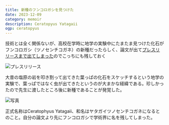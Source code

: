 ```yaml
---
title: 新種のフンコロガシを見つけた
date: 2023-12-09
category: memoir
description: Ceratopyus Yatagaii
ogp: ceratopyus
---
```


技術とは全く関係ないが、高校在学時に地学の実験中にたまたま見つけた化石がフンコロガシ（ツノセンチコガネ）の新種だったらしく、論文が出て[プレスリリースまで出てしまった](https://www.keio.ac.jp/ja/press-releases/2023/12/8/28-155374/)のでこっちにも残しておく

![プレスリリース](/media/ceratophyus-press.png)

大昔の塩原の岩を叩き割って出てきた葉っぱの化石をスケッチするという地学の実験で、葉っぱではなく虫が出てきたというのが大まかな経緯である。珍しかったので先生に渡したところ後に新種であることが発覚した。

![写真](/media/ceratophyus-sketch.png)

正式名称はCeratophyus Yatagaii、和名はヤタガイツノセンチコガネになるとのこと。自分の論文より先にフンコロガシで学術界に名を残してしまった。
